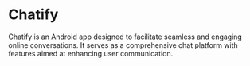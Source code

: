 # Chatify
Chatify is an Android app designed to facilitate seamless and engaging online conversations. It serves as a comprehensive chat platform with features aimed at enhancing user communication.
